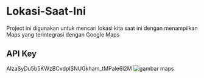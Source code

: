 # Lokasi-Saat-Ini
Project ini digunakan untuk mencari lokasi kita saat ini dengan menampilkan Maps yang terintegrasi dengan Google Maps

## API Key
AIzaSyDu5b5KWzBCvdplSNUGkham_tMPale6l2M
![gambar maps](https://user-images.githubusercontent.com/96403156/162165523-629d17e5-2152-4ead-8066-3b42bffcd0bd.jpeg)
